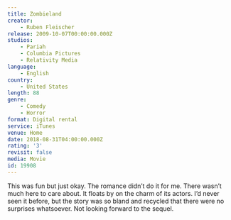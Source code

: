 ```yaml
---
title: Zombieland
creator:
    - Ruben Fleischer
release: 2009-10-07T00:00:00.000Z
studios:
    - Pariah
    - Columbia Pictures
    - Relativity Media
language:
    - English
country:
    - United States
length: 88
genre:
    - Comedy
    - Horror
format: Digital rental
service: iTunes
venue: Home
date: 2018-08-31T04:00:00.000Z
rating: '3'
revisit: false
media: Movie
id: 19908
---
```


This was fun but just okay. The romance didn’t do it for me. There wasn’t much here to care about. It floats by on the charm of its actors. I’d never seen it before, but the story was so bland and recycled that there were no surprises whatsoever. Not looking forward to the sequel.
